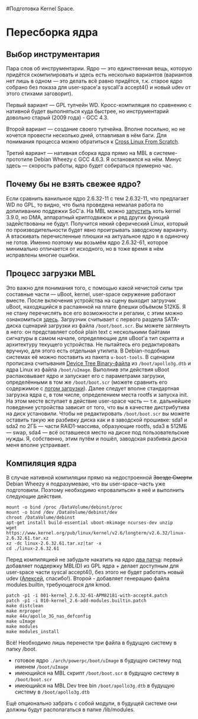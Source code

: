 #Подготовка Kernel Space.

# Пересборка ядра #

## Выбор инструментария ##

Пара слов об инструментарии. Ядро — это единственная вещь, которую придётся скомпилировать и здесь есть несколько вариантов (вариантов нет лишь в одном — это делать всё равно придётся, т.к. старое ядро собрано без показа для user-space'а syscall'а accept4() и новый udev от этого стихами заговорит).

Первый вариант — GPL тулчейн WD. Кросс-компиляция по сравнению с нативной будет выполняться куда быстрее, но инструментарий довольно старый (2009 года) - GCC 4.3.

Второй вариант — создание своего тулчейна. Вполне посильно, но не хочется провести несколько дней, отлавливая в нём баги. Для понимания процесса можно обратиться к [Cross Linux From Scratch](http://trac.cross-lfs.org/).

Третий вариант — нативная сборка ядра прямо на MBL в системе-прототипе Debian Wheezy c GCC 4.6.3. Я остановился на нём. Минус здесь — скорость работы, ядро будет собираться примерно час.


## Почему бы не взять свежее ядро? ##
Если сравнить ванильное ядро 2.6.32-11 с тем 2.6.32-11, что предлагает WD по GPL, то видно, что была проведена немалая работа по допиливанию поддежки SoC'а. На MBL можно [запустить](http://qfairy2.blogspot.ru/2013/04/running-on-kernel-390-rc8.html) хоть kernel 3.9.0, но DMA, аппаратный криптодвижок и ряд других функций задействованы не будут. Получится некий сферический Linux, который по производительности будет явно проигрывать заводскому варианту. А втаскивать перечисленные плюшки на актуальное ядро я в одиночку не готов.
Именно поэтому мы возьмём ядро 2.6.32-61, которое минимально отличается от исходного, но в тоже время в нём исправлены многие ошибки.


## Процесс загрузки MBL ##

Это важно для понимания того, с помощью какой нечистой силы три составные части — uBoot, kernel, user-space окружение работают вместе.
После включения устройства на сцену выходит загрузчик uBoot, находящийся в распаянной на плате флешки объёмом 512КБ. Я не стану перечислять все его возможности и регалии, с этим можно ознакомиться [здесь](http://www.denx.de/wiki/U-Boot). Загрузчик считывает с первого раздела SATA-диска сценарий загрузки из файла `/boot/boot.scr`. Вы можете заглянуть в него: он представляет собой plain text с несколькими байтами сигнатуры в самом начале, определяющие для uBoot'а тип скрипта и архитектуру текущего устройства. Не пытайтесь его редактировать вручную, для этого есть отдельная утилита. В Debian-подобных системах её можно поставить из пакета `u-boot-tools`. В сценарии прописана считывания [Device Tree Binary-файла](http://omappedia.org/wiki/Device_Tree) из `/boot/apollo3g.dtb` и ядра Linux из файла `/boot/uImage`. Выполнив эти действия uBoot распаковывает ядро и запускает его с параметрами загрузки, определёнными в том же `/boot/boot.scr` (можете сравнить его содержимое с [логом загрузки](http://mybookworld.wikidot.com/wd-mybook-live-uart)). Далее следует вполне стандартная загрузка ядра с, в том числе, определением места rootfs и запуска init. На этом месте вступает в действие user-space часть — т.е. дальнейшее поведение устройства зависит от того, что вы в качестве дистрибутива на диск установили. Чтобы не редактировать `/boot/boot.scr` вы можете оставить такую же разбивку диска как и в заводской прошивке: sda1 и sda2 по 2ГБ — части RAID1-массива, образующие rootfs, sda3 в 512МБ — swap, sda4 — всё оставшееся место на диске под пользовательские нужды. Я, собственно, этим путём и пошёл, заводская разбивка диска меня вполне устраивает.


## Компиляция ядра ##

В случае нативной компиляции прямо на недостроенной ~~Звезде Смерти~~ Debian Wheezy я подразумеваю, что вы user-space-часть уже подготовили. Поэтому необходимо «провалиться» в неё и выполнить следующие действия.

```
mount -o bind /proc /DataVolume/debinst/proc
mount -o bind /dev /DataVolume/debinst/dev
chroot /DataVolume/debinst
apt-get install build-essential uboot-mkimage ncurses-dev unzip
wget https://www.kernel.org/pub/linux/kernel/v2.6/longterm/v2.6.32/linux-2.6.32.61.tar.xz
xz -dc linux-2.6.32.61.tar.xz|tar -x
cd ./linux-2.6.32.61
```

Перед компиляцией не забудьте накатить на ядро [два патча](http://mbl-common.googlecode.com/svn/kernel_2.6.32-61/): первый добавляет поддержку MBL(D) из GPL ядра + делает доступным для user-space части syscal accept4(), без этого не будет работать новый udev ([Алексей](http://forum.ixbt.com/users.cgi?id=info:%28vkontakte.1403541%29%u0410%u043B%u0435%u043A%u0441%u0435%u0439%20%u0421%u0443%u0445%u0438%u043D%u0438%u043D), спасибо!). Второй - добавляет генерацию файла modules.builtin, требующегося для kmod.

```
patch -p1 -i 001-kernel_2.6.32-61-APM82181-with-accept4.patch
patch -p1 -i 010-kernel_2.6-add-modules.builtin.patch
make distclean
make mrproper
make 44x/apollo_3G_nas_defconfig
make uImage
make modules
make modules_install
```


Всё! Необходимо лишь перенести три файла в будущую систему в папку /boot.

  * готовое ядро `./arch/powerpc/boot/uImage` в будущую систему под именем `/boot/uImage`
  * имеющийся на MBL скрипт `/boot/boot.scr` в будущую систему в `/boot/boot.scr`
  * имеющийся на MBL Dev tree bin `/boot/apollo3g.dtb` в будущую систему в `/boot/apollo3g.dtb`

Ещё опционально забрать с собой модули, в будущей системе они должны будут располагаться в папке /lib/modules.